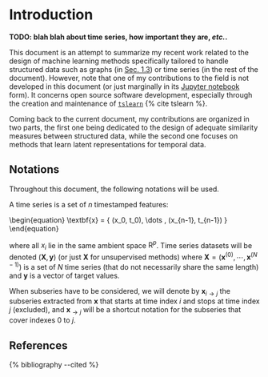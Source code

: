 # Introduction

**TODO: blah blah about time series, how important they are, _etc._.**

This document is an attempt to summarize my recent work related to the design of
machine learning methods specifically tailored to handle structured data such
as graphs (in [Sec. 1.3](01/ot.html)) or time series (in the rest of the
document).
However, note that one of my contributions to the field is not developed in
this document (or just marginally in its
[Jupyter notebook](https://rtavenar.github.io/hdr/) form). It concerns open
source software development, especially through the creation and
maintenance of [`tslearn`](https://tslearn.readthedocs.io)
{% cite tslearn %}.

Coming back to the current document, my contributions are organized in two
parts, the first one being dedicated to the design of adequate similarity
measures between structured data, while the second one focuses on methods that
learn latent representations for temporal data.

## Notations

Throughout this document, the following notations will be used.

A time series is a set of $n$ timestamped features:

\begin{equation}
    \textbf{x} = \{ (x_0, t_0), \dots , (x_{n-1}, t_{n-1}) \}
\end{equation}

where all $x_i$ lie in the same ambient space $\mathrm{R}^{p}$.
Time series datasets will be denoted $(\mathbf{X}, \mathbf{y})$ (or just
$\mathbf{X}$ for unsupervised methods) where
$\mathbf{X} = \left( \mathbf{x}^{(0)}, \cdots, \mathbf{x}^{(N-1)} \right)$ is
a set of $N$ time series (that do not necessarily share the same length) and
$\mathbf{y}$ is a vector of target values.

When subseries have to be considered, we will denote by
$\mathbf{x}_{i \rightarrow j}$ the subseries extracted from $\mathbf{x}$ that
starts at time index $i$ and stops at time index $j$ (excluded), and
$\mathbf{x}_{\rightarrow j}$ will be a shortcut notation for the subseries that
cover indexes 0 to $j$.


## References

{% bibliography --cited %}
